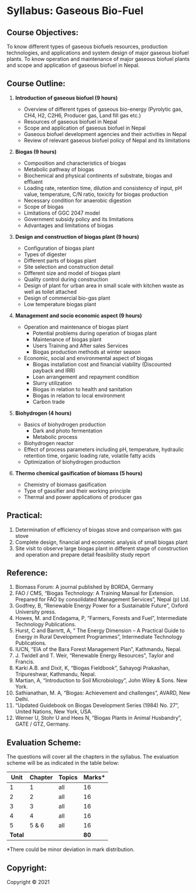 # Syllabus: Gaseous Bio-Fuel

## Course Objectives:

To know different types of gaseous biofuels resources, production technologies, and applications and system design of major gaseous biofuel plants. To know operation and maintenance of major gaseous biofuel plants and scope and application of gaseous biofuel in Nepal.

## Course Outline:

1. **Introduction of gaseous biofuel (9 hours)**
   - Overview of different types of gaseous bio-energy (Pyrolytic gas, CH4, H2, C2H6, Producer gas, Land fill gas etc.) 
   - Resources of gaseous biofuel in Nepal
   - Scope and application of gaseous biofuel in Nepal
   - Gaseous biofuel development agencies and their activities in Nepal
   - Review of relevant gaseous biofuel policy of Nepal and its limitations

2. **Biogas (9 hours)**
   - Composition and characteristics of biogas
   - Metabolic pathway of biogas
   - Biochemical and physical continents of substrate, biogas and effluent
   - Loading rate, retention time, dilution and consistency of input, pH value, temperature, C/N ratio, toxicity for biogas production
   - Necessary condition for anaerobic digestion
   - Scope of biogas
   - Limitations of GGC 2047 model
   - Government subsidy policy and its limitations
   - Advantages and limitations of biogas

3. **Design and construction of biogas plant (9 hours)**
   - Configuration of biogas plant
   - Types of digester
   - Different parts of biogas plant
   - Site selection and construction detail
   - Different size and model of biogas plant
   - Quality control during construction
   - Design of plant for urban area in small scale with kitchen waste as well as toilet attached
   - Design of commercial bio-gas plant
   - Low temperature biogas plant

4. **Management and socio economic aspect (9 hours)**
   - Operation and maintenance of biogas plant
      - Potential problems during operation of biogas plant
      - Maintenance of biogas plant
      - Users Training and After sales Services
      - Biogas production methods at winter season
   - Economic, social and environmental aspect of biogas 
      - Biogas installation cost and financial viability (Discounted payback and IRR)
      - Loan arrangement and repayment condition
      - Slurry utilization
      - Biogas in relation to health and sanitation
      - Biogas in relation to local environment
      - Carbon trade

5. **Biohydrogen (4 hours)**
   - Basics of biohydrogen production
      - Dark and photo fermentation
      - Metabolic process
   - Biohydrogen reactor
   - Effect of process parameters including pH, temperature, hydraulic retention time, organic loading rate, volatile fatty acids
   - Optimization of biohydrogen production

6. **Thermo chemical gasification of biomass (5 hours)**
   - Chemistry of biomass gasification
   - Type of gassifier and their working principle
   - Thermal and power applications of producer gas

## Practical:

1. Determination of efficiency of biogas stove and comparison with gas stove
2. Complete design, financial and economic analysis of small biogas plant
3. Site visit to observe large biogas plant in different stage of construction and operation and prepare detail feasibility study report

## Reference:

1. Biomass Forum: A journal published by BORDA, Germany
2. FAO / CMS, “Biogas Technology: A Training Manual for Extension. Prepared for FAO by consolidated Management Services”, Nepal (p) Ltd.
3. Godfrey, B, “Renewable Energy Power for a Sustainable Future”, Oxford University press.
4. Howes, M. and Endagama, P, “Farmers, Forests and Fuel”, Intermediate Technology Publications.
5. Hurst, C and Barnrtt, A, “ The Energy Dimension – A Practical Guide to Energy in Rural Development Programmes”, Intermediate Technology Publications.
6. IUCN, “EIA of the Bara Forest Management Plan”, Kathmandu, Nepal.
7. J. Twidell and T. Weir, “Renewable Energy Resources”, Taylor and Francis.
8. Karki A.B. and Dixit, K, “Biogas Fieldbook”, Sahayogi Prakashan, Tripureshwar, Kathmandu, Nepal.
9. Martian, A, “Introduction to Soil Microbiology”, John Wiley & Sons. New York.
10. Sathianathan, M. A, “Biogas: Achievement and challenges”, AVARD, New Delhi.
11. “Updated Guidebook on Biogas Development Series (1984) No. 27”, United Nations, New York, USA.
12. Werner U, Stohr U and Hees N, “Biogas Plants in Animal Husbandry”, GATE / GTZ, Germany.

## Evaluation Scheme:

The questions will cover all the chapters in the syllabus. The evaluation scheme will be as indicated in the table below:

| Unit | Chapter | Topics | Marks* |
|---|---|---|---|
| 1 | 1 | all | 16 |
| 2 | 2 | all | 16 |
| 3 | 3 | all | 16 |
| 4 | 4 | all | 16 |
| 5 | 5 & 6 | all | 16 |
| **Total** |  |  | **80** |

*There could be minor deviation in mark distribution.

## Copyright:

Copyright &copy; 2021 
